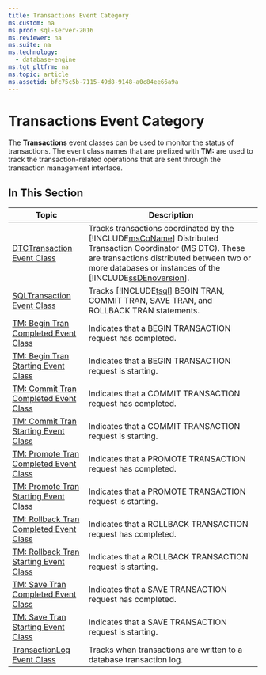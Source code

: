 ```yaml
---
title: Transactions Event Category
ms.custom: na
ms.prod: sql-server-2016
ms.reviewer: na
ms.suite: na
ms.technology: 
  - database-engine
ms.tgt_pltfrm: na
ms.topic: article
ms.assetid: bfc75c5b-7115-49d8-9148-a0c84ee66a9a
---
```

# Transactions Event Category
  The **Transactions** event classes can be used to monitor the status of transactions. The event class names that are prefixed with **TM:** are used to track the transaction-related operations that are sent through the transaction management interface.  
  
## In This Section  
  
|Topic|Description|  
|-----------|-----------------|  
|[DTCTransaction Event Class](../../Topics/TopicNameNotContainA/DTCTransaction-Event-Class.md)|Tracks transactions coordinated by the [!INCLUDE[msCoName](../../Topics/TopicNameContainA/includes/msCoName_md.md)] Distributed Transaction Coordinator (MS DTC). These are transactions distributed between two or more databases or instances of the [!INCLUDE[ssDEnoversion](../../Topics/TopicNameContainA/includes/ssDEnoversion_md.md)].|  
|[SQLTransaction Event Class](../../Topics/TopicNameNotContainA/SQLTransaction-Event-Class.md)|Tracks [!INCLUDE[tsql](../../Topics/TopicNameContainA/includes/tsql_md.md)] BEGIN TRAN, COMMIT TRAN, SAVE TRAN, and ROLLBACK TRAN statements.|  
|[TM: Begin Tran Completed Event Class](../Topic/TM:%20Begin%20Tran%20Completed%20Event%20Class.md)|Indicates that a BEGIN TRANSACTION request has completed.|  
|[TM: Begin Tran Starting Event Class](../Topic/TM:%20Begin%20Tran%20Starting%20Event%20Class.md)|Indicates that a BEGIN TRANSACTION request is starting.|  
|[TM: Commit Tran Completed Event Class](../Topic/TM:%20Commit%20Tran%20Completed%20Event%20Class.md)|Indicates that a COMMIT TRANSACTION request has completed.|  
|[TM: Commit Tran Starting Event Class](../Topic/TM:%20Commit%20Tran%20Starting%20Event%20Class.md)|Indicates that a COMMIT TRANSACTION request is starting.|  
|[TM: Promote Tran Completed Event Class](../Topic/TM:%20Promote%20Tran%20Completed%20Event%20Class.md)|Indicates that a PROMOTE TRANSACTION request has completed.|  
|[TM: Promote Tran Starting Event Class](../Topic/TM:%20Promote%20Tran%20Starting%20Event%20Class.md)|Indicates that a PROMOTE TRANSACTION request is starting.|  
|[TM: Rollback Tran Completed Event Class](../Topic/TM:%20Rollback%20Tran%20Completed%20Event%20Class.md)|Indicates that a ROLLBACK TRANSACTION request has completed.|  
|[TM: Rollback Tran Starting Event Class](../Topic/TM:%20Rollback%20Tran%20Starting%20Event%20Class.md)|Indicates that a ROLLBACK TRANSACTION request is starting.|  
|[TM: Save Tran Completed Event Class](../Topic/TM:%20Save%20Tran%20Completed%20Event%20Class.md)|Indicates that a SAVE TRANSACTION request has completed.|  
|[TM: Save Tran Starting Event Class](../Topic/TM:%20Save%20Tran%20Starting%20Event%20Class.md)|Indicates that a SAVE TRANSACTION request is starting.|  
|[TransactionLog Event Class](../../Topics/TopicNameNotContainA/TransactionLog-Event-Class.md)|Tracks when transactions are written to a database transaction log.|  
  
  